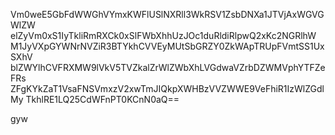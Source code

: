 Vm0weE5GbFdWWGhVYmxKWFlUSlNXRll3WkRSV1ZsbDNXa1JTVjAxWGVGWlZW
elZyVm0xS1IyTkliRmRXCk0xSlFWbXhhUzJOc1duRldiRlpwQ2xKc2NGRlhW
M1JyVXpGYWNrNVZiR3BTYkhCVVEyMUtSbGRZY0ZkWApTRUpFVmtSS1UxSXhV
blZWYlhCVFRXMW9lVkV5TVZkalZrWlZWbXhLVGdwaVZrbDZWMVphYTFZeFRs
ZFgKYkZaT1VsaFNSVmxzV2xwTmJIQkpXWHBzVVZWWE9VeFhiR1IzWlZGdlMy
TkhlRE1LQ25CdWFnPT0KCnN0aQ==

gyw